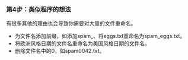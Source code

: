 ### 第4步：类似程序的想法

有很多其他的理由也会导致你需要对大量的文件重命名。

+ 为文件名添加前缀，如添加spam_、将eggs.txt重命名为spam_eggs.txt。
+ 将欧洲风格日期的文件名重命名为美国风格日期的文件名。
+ 删除文件名中的0，如spam0042.txt。

